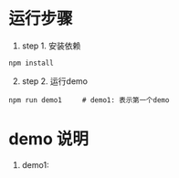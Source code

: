 
# 运行步骤
1. step 1. 安装依赖
```
npm install
```
2. step 2. 运行demo
```
npm run demo1     # demo1: 表示第一个demo
```


# demo 说明
1. demo1: 


